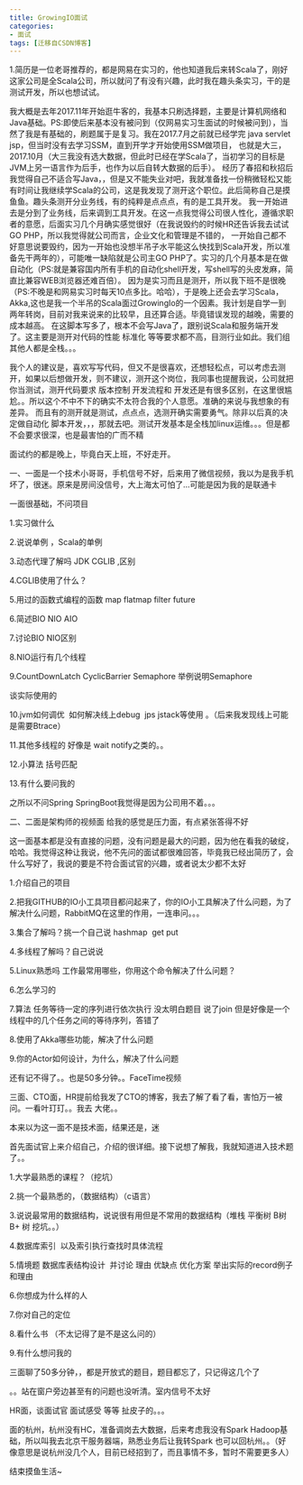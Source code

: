 ```yaml
---
title: GrowingIO面试
categories:
- 面试
tags: [迁移自CSDN博客]
---
```


1.简历是一位老哥推荐的，都是网易在实习的，他也知道我后来转Scala了，刚好这家公司是全Scala公司，所以就问了有没有兴趣，此时我在趣头条实习，干的是测试开发，所以也想试试。

我大概是去年2017.11年开始逛牛客的，我基本只刷选择题，主要是计算机网络和Java基础。PS:即使后来基本没有被问到（仅网易实习生面试的时候被问到），当然了我是有基础的，刷题属于是复习。我在2017.7月之前就已经学完 java servlet jsp，但当时没有去学习SSM，直到开学才开始使用SSM做项目，
也就是大三，2017.10月（大三我没有选大数据，但此时已经在学Scala了，当初学习的目标是JVM上另一语言作为后手，也作为以后自转大数据的后手）。
经历了春招和秋招后我觉得自己不适合写Java，，但是又不能失业对吧，我就准备找一份稍微轻松又能有时间让我继续学Scala的公司，这是我发现了测开这个职位。此后简称自己是摸鱼鱼。趣头条测开分业务线，有的纯粹是点点点，有的是工具开发。
我一开始进去是分到了业务线，后来调到工具开发。在这一点我觉得公司很人性化，遵循求职者的意愿，后面实习几个月确实感觉很好（在我说毁约的时候HR还告诉我去试试GO PHP，所以我觉得就公司而言，企业文化和管理是不错的，
一开始自己都不好意思说要毁约，因为一开始也没想半吊子水平能这么快找到Scala开发，所以准备先干两年的），可能唯一缺陷就是公司主GO PHP了。实习的几个月基本是在做自动化（PS:就是兼容国内所有手机的自动化shell开发，写shell写的头皮发麻，简直比兼容WEB浏览器还难百倍）。
因为是实习而且是测开，所以我下班不是很晚（PS:不晚是和网易实习时每天10点多比。哈哈），于是晚上还会去学习Scala，Akka,这也是我一个半吊的Scala面过GrowingIo的一个因素。我计划是自学一到两年转岗，目前对我来说来的比较早，且还算合适。毕竟错误发现的越晚，需要的成本越高。
在这脚本写多了，根本不会写Java了，跟别说Scala和服务端开发了。这主要是测开对代码的性能 标准化 等等要求都不高，目测行业如此。我们组其他人都是全栈。。。

我个人的建议是，喜欢写写代码，但又不是很喜欢，还想轻松点，可以考虑去测开，如果以后想做开发，则不建议，测开这个岗位，我同事也提醒我说，公司就把你当测试，测开代码要求 版本控制 开发流程和 开发还是有很多区别，在这里很尴尬。。所以这个不中不下的确实不太符合我的个人意愿。准确的来说与我想象的有差异。
而且有的测开就是测试，点点点，选测开确实需要勇气。除非以后真的决定做自动化 脚本开发，，，那就去吧。测试开发基本是全栈加linux运维。。。但是都不会要求很深，也是最害怕的广而不精

面试约的都是晚上，毕竟白天上班，不好走开。

一、一面是一个技术小哥哥，手机信号不好，后来用了微信视频，我以为是我手机坏了，很迷。原来是房间没信号，大上海太可怕了...可能是因为我的是联通卡

一面很基础，不问项目

1.实习做什么

2.说说单例 ，Scala的单例 

3.动态代理了解吗 JDK CGLIB ,区别

4.CGLIB使用了什么？

5.用过的函数式编程的函数 map flatmap filter future

6.简述BIO NIO AIO

7.讨论BIO NIO区别

8.NIO运行有几个线程

9.CountDownLatch CyclicBarrier Semaphore 举例说明Semaphore

谈实际使用的

10.jvm如何调优  如何解决线上debug  jps jstack等使用 。（后来我发现线上可能是需要Btrace）

11.其他多线程的 好像是 wait notify之类的。。

12.小算法 括号匹配

13.有什么要问我的

之所以不问Spring SpringBoot我觉得是因为公司用不着。。。



二、二面是架构师的视频面 给我的感觉是压力面，有点紧张答得不好

这一面基本都是没有直接的问题，没有问题是最大的问题，因为他在看我的破绽，哈哈。我觉得这种让我说，他不先问的面试都很难回答，毕竟我已经出简历了，会什么写好了，我说的要是不符合面试官的兴趣，或者说太少都不太好

1.介绍自己的项目

2.把我GITHUB的IO小工具项目都问起来了，你的IO小工具解决了什么问题，为了解决什么问题，RabbitMQ在这里的作用，一连串问。。。

3.集合了解吗？挑一个自己说 hashmap  get put

4.多线程了解吗？自己说说

5.Linux熟悉吗 工作最常用哪些，你用这个命令解决了什么问题？

6.怎么学习的

7.算法 任务等待一定的序列进行依次执行 没太明白题目 说了join 但是好像是一个线程中的几个任务之间的等待序列，答错了

8.使用了Akka哪些功能，解决了什么问题

9.你的Actor如何设计，为什么，解决了什么问题

还有记不得了。。也是50多分钟。。FaceTime视频

三面、CTO面，HR提前给我发了CTO的博客，我去了解了看了看，害怕万一被问。一看叶玎玎。。我去 大佬。。

本来以为这一面不是技术面，结果还是，迷

首先面试官上来介绍自己，介绍的很详细。接下说想了解我，我就知道进入技术题了。。

1.大学最熟悉的课程？（挖坑）

2.挑一个最熟悉的，（数据结构）（c语言）

3.说说最常用的数据结构，说说很有用但是不常用的数据结构（堆栈 平衡树 B树 B+ 树 挖坑。。）

4.数据库索引  以及索引执行查找时具体流程 

5.情境题 数据库表结构设计  并讨论 理由 优缺点 优化方案 举出实际的record例子 和理由

6.你想成为什么样的人

7.你对自己的定位

8.看什么书 （不太记得了是不是这么问的）

9.有什么想问我的

三面聊了50多分钟，，都是开放式的题目，题目都忘了，只记得这几个了

。。站在窗户旁边甚至有的问题也没听清。室内信号不太好



HR面，谈面试官 面试感受 等等 扯皮子的。。。



面的杭州，杭州没有HC，准备调岗去大数据，后来考虑我没有Spark Hadoop基础，所以叫我去北京干服务器端，熟悉业务后让我转Spark 也可以回杭州。。（好像意思是说杭州没几个人，目前已经招到了，而且事情不多，暂时不需要更多人）

结束摸鱼生活~